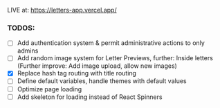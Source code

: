LIVE at: https://letters-app.vercel.app/

### TODOS:

- [ ] Add authentication system & permit administrative actions to only admins
- [ ] Add random image system for Letter Previews, further: Inside letters (Further improve: Add image upload, allow new images)
- [X] Replace hash tag routing with title routing
- [ ] Define default variables, handle themes with default values
- [ ] Optimize page loading
- [ ] Add skeleton for loading instead of React Spinners
